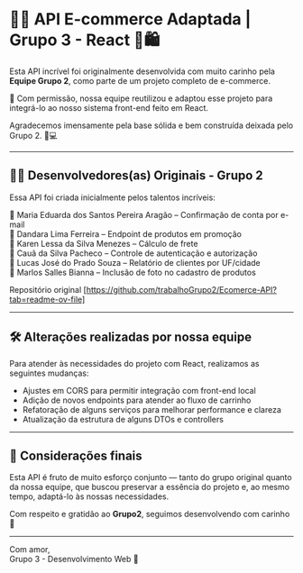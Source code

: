 
# 🛒💖 API E-commerce Adaptada | Grupo 3 - React 💖🛍️  
Esta API incrível foi originalmente desenvolvida com muito carinho pela **Equipe Grupo 2**, como parte de um projeto completo de e-commerce.  

🎉 Com permissão, nossa equipe reutilizou e adaptou esse projeto para integrá-lo ao nosso sistema front-end feito em React.  

Agradecemos imensamente pela base sólida e bem construída deixada pelo Grupo 2. 🙏💻  

---

## 👩‍💻 Desenvolvedores(as) Originais - Grupo 2  
Essa API foi criada inicialmente pelos talentos incríveis:  

🌸 Maria Eduarda dos Santos Pereira Aragão – Confirmação de conta por e-mail  
🌼 Dandara Lima Ferreira – Endpoint de produtos em promoção  
🌷 Karen Lessa da Silva Menezes – Cálculo de frete  
🌻 Cauã da Silva Pacheco – Controle de autenticação e autorização  
🌺 Lucas José do Prado Souza – Relatório de clientes por UF/cidade  
🌹 Marlos Salles Bianna – Inclusão de foto no cadastro de produtos  

Repositório original [https://github.com/trabalhoGrupo2/Ecomerce-API?tab=readme-ov-file]

---

## 🛠️ Alterações realizadas por nossa equipe

Para atender às necessidades do projeto com React, realizamos as seguintes mudanças:

- Ajustes em CORS para permitir integração com front-end local
- Adição de novos endpoints para atender ao fluxo de carrinho
- Refatoração de alguns serviços para melhorar performance e clareza
- Atualização da estrutura de alguns DTOs e controllers

---

## 💬 Considerações finais
Esta API é fruto de muito esforço conjunto — tanto do grupo original quanto da nossa equipe, que buscou preservar a essência do projeto e, ao mesmo tempo, adaptá-lo às nossas necessidades.

Com respeito e gratidão ao **Grupo2**, seguimos desenvolvendo com carinho 💖

---

Com amor,  
Grupo 3 - Desenvolvimento Web 🌸
